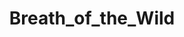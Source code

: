 ---
title: Breath_of_the_Wild
crosslinks:
- youtubefactsbot
- zelda
- livven
- NintendoSwitch
- KorokBot
- youtubot
- tmsbmeta
- u_imguralbumbot
- anti_gif_bot
- truezelda
- zelfies
- korokbot
- botpopularitybot
- Amiibomb
- nintendo
- wiiu
- john_yukis_bots
- gaming
- cemu
- xkcd
---